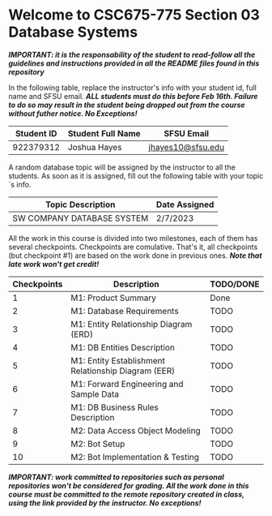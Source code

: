 # Welcome to CSC675-775 Section 03 Database Systems

***IMPORTANT: it is the responsability of the student to read-follow all the guidelines and instructions provided in all the README files found in this repository***

In the following table, replace the instructor's info with your student id, full name and SFSU email. ***ALL students must do this before Feb 16th. Failure to do so may result in the student being dropped out from the course without futher notice. No Exceptions!***


|        Student ID          |     Student Full Name      |        SFSU Email          |
| ---------------------------| ---------------------------| ---------------------------|
| 922379312                  | Joshua Hayes               | jhayes10@sfsu.edu          |


A random database topic will be assigned by the instructor to all the students. As soon as it is assigned, fill out the following table with your topic´s info.

|       Topic Description        |              Date Assigned                 |
| ------------------------------ | ------------------------------------------ |
| SW COMPANY DATABASE SYSTEM     | 2/7/2023                                   |


All the work in this course is divided into two milestones, each of them has several checkpoints. Checkpoints are comulative. That's it, all checkpoints 
(but checkpoint #1) are based on the work done in previous ones. ***Note that late work won't get credit!***


| Checkpoints |                      Description                      | TODO/DONE |
| ----------- | ----------------------------------------------------- |-----------|
|     1       | M1: Product Summary                                   | Done      |
|     2       | M1: Database Requirements                             | TODO      |
|     3       | M1: Entity Relationship Diagram (ERD)                 | TODO      |
|     4       | M1: DB Entities Description                           | TODO      |
|     5       | M1: Entity Establishment Relationship Diagram  (EER)  | TODO      |
|     6       | M1: Forward Engineering and Sample Data               | TODO      |
|     7       | M1: DB Business Rules Description                     | TODO      |
|     8       | M2: Data Access Object Modeling                       | TODO      |
|     9       | M2: Bot Setup                                         | TODO      |
|     10      | M2: Bot Implementation & Testing                      | TODO      |



***IMPORTANT: work committed to repositories such as personal repositories won't be considered for grading. All the work done in this course must be committed to the remote repository created in class, using the link provided by the instructor. No exceptions!***




 


